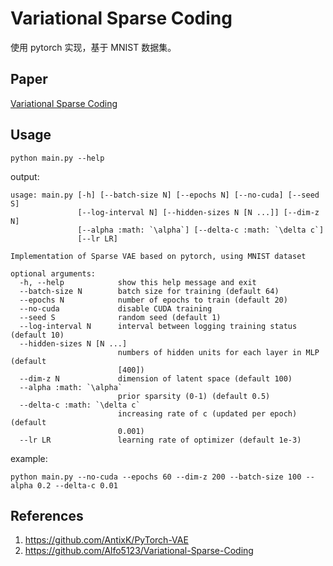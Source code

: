 # Variational Sparse Coding

使用 pytorch 实现，基于 MNIST 数据集。

## Paper

[Variational Sparse Coding](https://openreview.net/forum?id=SkeJ6iR9Km)

## Usage

```shell
python main.py --help
```

output:

```
usage: main.py [-h] [--batch-size N] [--epochs N] [--no-cuda] [--seed S]
               [--log-interval N] [--hidden-sizes N [N ...]] [--dim-z N]
               [--alpha :math: `\alpha`] [--delta-c :math: `\delta c`]  
               [--lr LR]

Implementation of Sparse VAE based on pytorch, using MNIST dataset      

optional arguments:
  -h, --help            show this help message and exit
  --batch-size N        batch size for training (default 64)
  --epochs N            number of epochs to train (default 20)
  --no-cuda             disable CUDA training
  --seed S              random seed (default 1)
  --log-interval N      interval between logging training status (default 10)
  --hidden-sizes N [N ...]
                        numbers of hidden units for each layer in MLP (default
                        [400])
  --dim-z N             dimension of latent space (default 100)
  --alpha :math: `\alpha`
                        prior sparsity (0-1) (default 0.5)
  --delta-c :math: `\delta c`
                        increasing rate of c (updated per epoch) (default
                        0.001)
  --lr LR               learning rate of optimizer (default 1e-3)
```

example:

```shell
python main.py --no-cuda --epochs 60 --dim-z 200 --batch-size 100 --alpha 0.2 --delta-c 0.01
```

## References

1. https://github.com/AntixK/PyTorch-VAE
2. https://github.com/Alfo5123/Variational-Sparse-Coding

